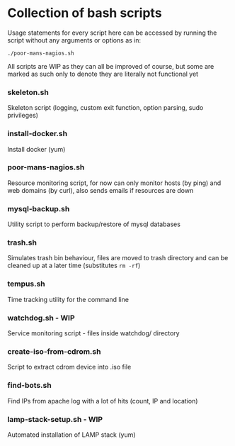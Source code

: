 # Collection of bash scripts

Usage statements for every script here can be accessed by running the script without any arguments or options as in:

`./poor-mans-nagios.sh`

All scripts are WIP as they can all be improved of course, but some are marked as such only to denote they are literally not functional yet

### skeleton.sh
Skeleton script (logging, custom exit function, option parsing, sudo privileges)

### install-docker.sh
Install docker (yum)

### poor-mans-nagios.sh
Resource monitoring script, for now can only monitor hosts (by ping) and web domains (by curl), also sends emails if resources are down

### mysql-backup.sh
Utility script to perform backup/restore of mysql databases

### trash.sh
Simulates trash bin behaviour, files are moved to trash directory and can be cleaned up at a later time (substitutes `rm -rf`)

### tempus.sh
Time tracking utility for the command line

### watchdog.sh - WIP
Service monitoring script - files inside watchdog/ directory

### create-iso-from-cdrom.sh
Script to extract cdrom device into .iso file

### find-bots.sh
Find IPs from apache log with a lot of hits (count, IP and location)

### lamp-stack-setup.sh - WIP
Automated installation of LAMP stack (yum)
